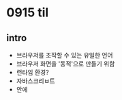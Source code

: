 # 0915 til



## intro 



- 브라우저를 조작할 수 있는 유일한 언어
- 브라우저 화면을 '동적'으로 만들기 위함
- 런타임 환경? 
- 자바스크리ㅂ트
- <body> 안에 <script>에 작성
- console.log('hello js!')
- alert('js 학습이 시작되었습니다')
- 개발자 도구 console에서 찾을 수 있음
- 숫자 계산 등도 가능
- 콘솔에 window.print() -->프린트 창
- window.comfirm('가입하시겠습니까?;')
- const title = document.createElement('h1')
- title.innerText = 'JS 기초'
- document.appendChild() --?안됨
- JS 변수 선언 키워드
- var
- ES6 문법 
- const :상수. 변경 불가. 재할당 불가.
- let :변경 가능. 재할당 가능
- queryselector 는 하나만
- queryselectorall은 모두
- 아이디는 #으로 호출?
- getElementById ->아이디는 하나니까
- getElementsByClassNmae ->클래스 네임은 복수니까
- .innerHTML은 잠재적 보안문제 
- toggle 껐다 켰다
- 



## 자바스크립트

- 웹 브라우저를 제어하기 위한 유일한 언어
- 웹서버(Node.js)를 동작하기 위한 도구
- 자바스크립트는 클라이언트 측 웹(브라우저)에서 실행 되고, 웹 페이지가 이벤트 발생 시 어떻게 작동하는 지 디자인 / 프로그래밍할 수 있다.
- 기본적인 문법은 언어 학습에 필요한 새로운 개념을 줄이기 위해 Java와 C++의 `if`문, `for`와 `while`문, `switch`문과 `try...catch` 구문을 사용하는 언어구조를 사용

### DOM(Document Object Model)

- DOM 조작

  - HTML, XML과 같은 문서를 다루기 위한 문서 프로그래밍 인터페이스
  - 문서가 구조화되어 있으며 각 요소는 객체 취급하여 다루는 논리적 트리 모델
  - 단순한 속성 접근, 메서드 활용뿐만 아니라 프로그래밍 언어적 특성을 활용한 조작 가능

  

![](0915.assets/DOM.png)

- DOM - 해석
  - 파싱(parsing)
    - 구문 분석, 해석
    - 브라우저가 문자열을 해석해서 DOM Tree로 만드는 과정
    - DOM은 페이지의 구조/요소의 부모-자식간의 관계를 알 수 있음.
    - 요소들이 어떻게 보일지는 알 수 없음
  - 스타일(STYLE)
    - 요소들이 어떻게 구현될지
  - 레이아웃(LAYOUT)
    - 박스들은 DOM 노드를 의미x
    - 화면에 어떻게 구현될지
    - 

## BOM

- Brower Object Model
- 자바스크립트가 브라우저와 소통하기 위한 모델 
- 브라우저의 창이나 프레임 추상화 -->프로그래밍적으로 제어하할 수 있도록 제공하는 수단 (버튼, url, 입력창, 타이틀 바 등 브라우저 윈도우 및 웹 페이지 일부분 제어 가능)
- 